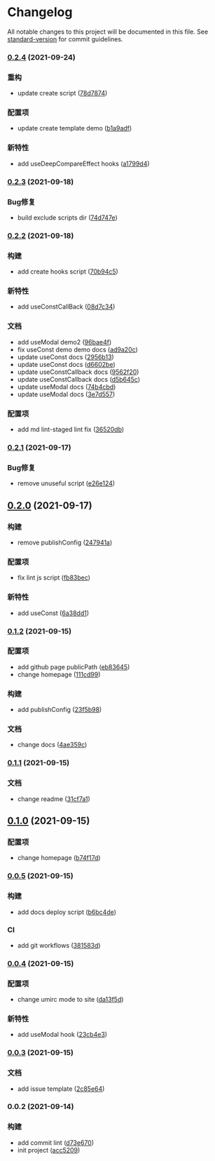 # Changelog

All notable changes to this project will be documented in this file. See [standard-version](https://github.com/conventional-changelog/standard-version) for commit guidelines.

### [0.2.4](https://github.com/wanglihua007/whooks/compare/v0.2.3...v0.2.4) (2021-09-24)


### 重构

* update create script ([78d7874](https://github.com/wanglihua007/whooks/commit/78d7874f19748175611665dfb05ad4313fa5e47f))


### 配置项

* update create template demo ([b1a9adf](https://github.com/wanglihua007/whooks/commit/b1a9adf4ba322ce264855735dc24fa63ed2c9680))


### 新特性

* add useDeepCompareEffect hooks ([a1799d4](https://github.com/wanglihua007/whooks/commit/a1799d455dfae11c48393ba341ed12e9e6c0cd5b))

### [0.2.3](https://github.com/wanglihua007/whooks/compare/v0.2.2...v0.2.3) (2021-09-18)


### Bug修复

* build exclude scripts dir ([74d747e](https://github.com/wanglihua007/whooks/commit/74d747e0bf4f3e1316b5bada5228754503e7a8e2))

### [0.2.2](https://github.com/wanglihua007/whooks/compare/v0.2.1...v0.2.2) (2021-09-18)


### 构建

* add create hooks script ([70b94c5](https://github.com/wanglihua007/whooks/commit/70b94c5bc41ef199dc1939c402396371e7016a68))


### 新特性

* add useConstCallBack ([08d7c34](https://github.com/wanglihua007/whooks/commit/08d7c345f06966295e7fb06f98893452df6fdcf0))


### 文档

* add useModal demo2 ([96bae4f](https://github.com/wanglihua007/whooks/commit/96bae4ff23584fd787495c0d60e46df2cfc427e0))
* fix useConst demo demo docs ([ad9a20c](https://github.com/wanglihua007/whooks/commit/ad9a20cbeb131deb16028fff0f8cf9d1284f6aee))
* update useConst docs ([2956b13](https://github.com/wanglihua007/whooks/commit/2956b13b0a1c6112b0d6182d174160f0bcb38118))
* update useConst docs ([d6602be](https://github.com/wanglihua007/whooks/commit/d6602beaf735bb9eb366a640ffa1526656238ad4))
* update useConstCallback docs ([9562f20](https://github.com/wanglihua007/whooks/commit/9562f204ebdc07ee8dfb41c4acb6f88f7fde80ee))
* update useConstCallback docs ([d5b645c](https://github.com/wanglihua007/whooks/commit/d5b645c8607e70df24c0a08a5844df6f53f4d8fb))
* update useModal docs ([74b4cbd](https://github.com/wanglihua007/whooks/commit/74b4cbd7842a0c756af259a1c30688c7f91d5b82))
* update useModal docs ([3e7d557](https://github.com/wanglihua007/whooks/commit/3e7d5571af6c4831962201514001e1fdcfe98f10))


### 配置项

* add md lint-staged lint fix ([36520db](https://github.com/wanglihua007/whooks/commit/36520db6361074fecc2104cc58967ef4f63a7875))

### [0.2.1](https://github.com/wanglihua007/whooks/compare/v0.2.0...v0.2.1) (2021-09-17)


### Bug修复

* remove unuseful script ([e26e124](https://github.com/wanglihua007/whooks/commit/e26e1240d1dece7c8d0592c50e52a0a7b7dc4957))

## [0.2.0](https://github.com/wanglihua007/whooks/compare/v0.1.2...v0.2.0) (2021-09-17)


### 构建

* remove publishConfig ([247941a](https://github.com/wanglihua007/whooks/commit/247941a3cce859d2929cfa934de088694984507e))


### 配置项

* fix lint js script ([fb83bec](https://github.com/wanglihua007/whooks/commit/fb83becc3e0ee59c32764274edba84cd8face5b0))


### 新特性

* add useConst ([6a38dd1](https://github.com/wanglihua007/whooks/commit/6a38dd1df5ccd137cb3344011859630929b1b6bf))

### [0.1.2](https://github.com/wanglihua007/whooks/compare/v0.1.1...v0.1.2) (2021-09-15)


### 配置项

* add github page publicPath ([eb83645](https://github.com/wanglihua007/whooks/commit/eb83645af9d982ca62e8222e425d6f2e868603f3))
* change homepage ([111cd99](https://github.com/wanglihua007/whooks/commit/111cd9902b305a6abd1de7ee9daf653125470cad))


### 构建

* add publishConfig ([23f5b98](https://github.com/wanglihua007/whooks/commit/23f5b9825847fdb4455c34c5f15d7467654b6714))


### 文档

* change docs ([4ae359c](https://github.com/wanglihua007/whooks/commit/4ae359cd89c45e3b11995293018277995f7df56a))

### [0.1.1](https://github.com/wanglihua007/whooks/compare/v0.1.0...v0.1.1) (2021-09-15)


### 文档

* change readme ([31cf7a1](https://github.com/wanglihua007/whooks/commit/31cf7a192395507939af75c607c86ee668208fc0))

## [0.1.0](https://github.com/wanglihua007/whooks/compare/v0.0.5...v0.1.0) (2021-09-15)


### 配置项

* change homepage ([b74f17d](https://github.com/wanglihua007/whooks/commit/b74f17dafcd7a6c7a08d412495c0245f558b70b6))

### [0.0.5](https://github.com/wanglihua007/whooks/compare/v0.0.4...v0.0.5) (2021-09-15)


### 构建

* add docs deploy script ([b6bc4de](https://github.com/wanglihua007/whooks/commit/b6bc4ded3696f8ae5c751a208dcc6b924d47399f))


### CI

* add git workflows ([381583d](https://github.com/wanglihua007/whooks/commit/381583d3fef952a3a5445bcc4b1b6b10fb2f0704))

### [0.0.4](https://github.com/wanglihua007/whooks/compare/v0.0.3...v0.0.4) (2021-09-15)


### 配置项

* change umirc mode to site ([da13f5d](https://github.com/wanglihua007/whooks/commit/da13f5d825b52319b7da7be522d12a6f9b944a62))


### 新特性

* add useModal hook ([23cb4e3](https://github.com/wanglihua007/whooks/commit/23cb4e37140fbe0606253bed60f8bac3093c2c1b))

### [0.0.3](https://github.com/wanglihua007/whooks/compare/v0.0.2...v0.0.3) (2021-09-15)


### 文档

* add issue template ([2c85e64](https://github.com/wanglihua007/whooks/commit/2c85e648b8bc5f3ea315221ee61f711fa610a8ac))

### 0.0.2 (2021-09-14)


### 构建

* add commit lint ([d73e670](https://github.com/wanglihua007/whooks/commit/d73e6702628ccb612a7ce58933f18236e357a794))
* init project ([acc5209](https://github.com/wanglihua007/whooks/commit/acc52092c2805afb8958d1c7a5c27761bf3a39f6))
